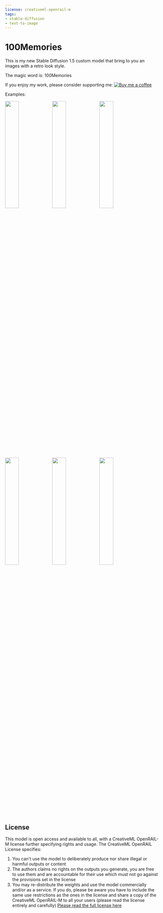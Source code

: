 ```yaml
---
license: creativeml-openrail-m
tags:
- stable-diffusion
- text-to-image
---
```


# 100Memories
This is my new Stable Diffusion 1.5 custom model that bring to you an images with a retro look style.

The magic word is: 100Memories

If you enjoy my work, please consider supporting me:
[![Buy me a coffee](https://badgen.net/badge/icon/buymeacoffee?icon=buymeacoffee&label)](https://www.buymeacoffee.com/elrivx)

Examples:

<img src=https://imgur.com/xuCqo5l.png width=30% height=30%>
<img src=https://imgur.com/7Xdy4Jv.png width=30% height=30%>
<img src=https://imgur.com/c0JccbW.png width=30% height=30%>
<img src=https://imgur.com/7Qrw48p.png width=30% height=30%>
<img src=https://imgur.com/2bvukQY.png width=30% height=30%>
<img src=https://imgur.com/NFkHsG8.png width=30% height=30%>



## License

This model is open access and available to all, with a CreativeML OpenRAIL-M license further specifying rights and usage.
The CreativeML OpenRAIL License specifies: 

1. You can't use the model to deliberately produce nor share illegal or harmful outputs or content 
2. The authors claims no rights on the outputs you generate, you are free to use them and are accountable for their use which must not go against the provisions set in the license
3. You may re-distribute the weights and use the model commercially and/or as a service. If you do, please be aware you have to include the same use restrictions as the ones in the license and share a copy of the CreativeML OpenRAIL-M to all your users (please read the license entirely and carefully)
[Please read the full license here](https://huggingface.co/spaces/CompVis/stable-diffusion-license)
